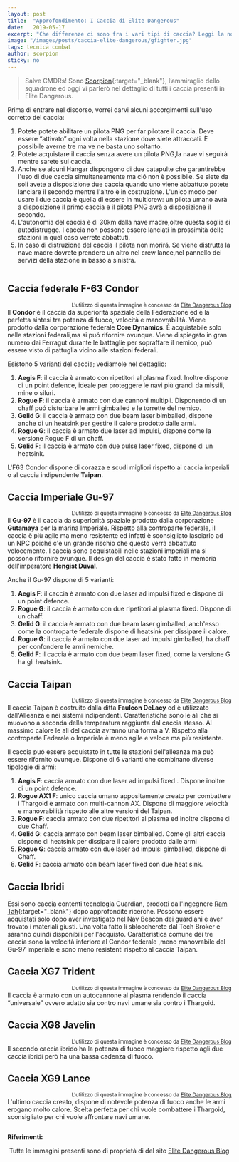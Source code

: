 ```yaml
---
layout: post
title:  "Approfondimento: I Caccia di Elite Dangerous"
date:   2019-05-17
excerpt: "Che differenze ci sono fra i vari tipi di caccia? Leggi la nostra panoramica su tutte le varianti di fighter presenti in Elite: Dangerous"
image: "/images/posts/caccia-elite-dangerous/gfighter.jpg"
tags: tecnica combat
author: scorpion
sticky: no
---
```

> Salve CMDRs! Sono [Scorpion](https://my.playstation.com/profile/Scorpion01924){:target="_blank"}, l’ammiraglio dello squadrone ed oggi vi parlerò nel dettaglio di tutti i caccia presenti in Elite Dangerous.

Prima di entrare nel discorso, vorrei darvi alcuni accorgimenti sull'uso corretto del caccia:

1. Potete  potete abilitare un pilota PNG per far pilotare il caccia. Deve essere “attivato” ogni volta nella stazione dove siete attraccati. È possibile averne tre ma ve ne basta uno soltanto.
2. Potete acquistare il caccia senza avere un pilota PNG,la nave vi seguirà mentre sarete sul caccia.
3. Anche se alcuni Hangar dispongono di due catapulte che garantirebbe  l'uso di due caccia simultaneamente ma ció non è possibile. Se siete da soli avete a disposizione due caccia quando uno viene abbattuto potete lanciare il secondo mentre l'altro è in costruzione. L'unico modo per usare i due caccia è quella di essere in multicrew: un pilota umano avrà a disposizione il primo  caccia e il pilota PNG avrà a disposizione il secondo.
4. L'autonomia del caccia è di 30km dalla nave madre,oltre questa soglia si autodistrugge. I caccia non possono essere lanciati in prossimità delle stazioni in quel caso verrete abbattuti.
5. In caso di distruzione del caccia il pilota non morirá. Se viene distrutta la nave madre dovrete prendere un altro nel crew lance,nel pannello dei servizi della stazione in basso a sinistra.

<span class="image fit"><img src="/images/Elite-Division-png.png" alt=""></span>

## Caccia federale F-63 Condor

<span class="image fit"><img src="/images/posts/caccia-elite-dangerous/condor.png" alt=""><sup style="float:right;">L'utilizzo di questa immagine è concesso da <a href="http://www.elite-dangerous-blog.co.uk/post/Elite-Dangerous-Ship-Blueprints-January-2019" target="_blank" rel="nofollow">Elite Dangerous Blog</a></sup></span>

Il **Condor** è il caccia da superiorità spaziale della Federazione ed è la perfetta sintesi tra potenza di fuoco, velocità e manovrabilità. Viene prodotto dalla corporazione federale **Core Dynamics**.
È acquistabile solo nelle stazioni federali,ma si puó rifornire ovunque.
Viene dispiegato in gran numero dai Ferragut durante le battaglie  per sopraffare il nemico, può essere visto di pattuglia vicino alle stazioni federali.

Esistono 5 varianti del caccia; vediamole nel dettaglio:

1. **Aegis F**: il caccia è armato con ripetitori al plasma fixed. Inoltre dispone di un point defence, ideale per proteggere le navi più grandi da missili, mine o siluri.
2. **Rogue F**: il caccia è armato con due cannoni multipli. Disponendo di un chaff puó disturbare  le armi gimballed e le torrette del nemico.
3. **Gelid G**: il caccia è armato con due beam laser bimballed, dispone anche di un heatsink per gestire il calore prodotto dalle armi.
4. **Rogue G**: il caccia è armato due laser ad impulsi, dispone come la versione Rogue F di un chaff.
5. **Gelid F**: il caccia è armato con due pulse laser fixed, dispone di un heatsink.

L'F63 Condor dispone di corazza e scudi migliori rispetto ai caccia imperiali o al caccia indipendente **Taipan**.

## Caccia Imperiale Gu-97

<span class="image fit"><img src="/images/posts/caccia-elite-dangerous/imperial.png" alt=""><sup style="float:right;">L'utilizzo di questa immagine è concesso da <a href="http://www.elite-dangerous-blog.co.uk/post/Elite-Dangerous-Ship-Blueprints-January-2019" target="_blank" rel="nofollow">Elite Dangerous Blog</a></sup></span>

Il **Gu-97** è il caccia da superiorità spaziale prodotto dalla corporazione **Gutamaya** per la marina Imperiale.
Rispetto alla controparte federale, il caccia è più agile ma meno resistente ed infatti è sconsigliato lasciarlo ad un NPC poiché c'è un grande rischio che questo verrà abbattuto velocemente.
I caccia sono acquistabili nelle stazioni imperiali ma si possono rifornire ovunque.
Il design del caccia è stato fatto in memoria dell'imperatore **Hengist Duval**.

Anche il Gu-97 dispone di 5 varianti:

1. **Aegis F**: il caccia è armato con due laser ad impulsi fixed e dispone di un point defence.
2. **Rogue G**: il caccia è armato con due ripetitori al plasma fixed. Dispone di un chaff.
3. **Gelid G**: il caccia è armato con due beam laser gimballed, anch'esso come la controparte federale dispone di heatsink per dissipare il calore.
4. **Rogue G**: il caccia è armato con due laser ad impulsi gimballed, ha chaff per confondere le armi nemiche.
5. **Gelid F**: il caccia è armato con due beam laser fixed, come la versione G ha gli heatsink.

## Caccia Taipan

<span class="image fit"><img src="/images/posts/caccia-elite-dangerous/taipan.png" alt=""><sup style="float:right;">L'utilizzo di questa immagine è concesso da <a href="http://www.elite-dangerous-blog.co.uk/post/Elite-Dangerous-Ship-Blueprints-January-2019" target="_blank" rel="nofollow">Elite Dangerous Blog</a></sup></span>

Il caccia Taipan è costruito dalla ditta **Faulcon DeLacy** ed è utilizzato dall'Alleanza e nei sistemi indipendenti.
Caratteristiche sono le ali che si muovono a seconda della temperatura raggiunta dal caccia stesso. Al massimo calore le ali del caccia avranno una forma a V. 
Rispetto alla controparte Federale o Imperiale è meno agile e veloce ma più resistente.

Il caccia puó essere acquistato in tutte le stazioni dell'alleanza ma può essere rifornito ovunque.
Dispone di 6 varianti che combinano diverse tipologie di armi:

1. **Aegis F**: caccia armato con due laser ad impulsi fixed . Dispone inoltre di un point defence.
2. **Rogue AX1 F**: unico caccia umano appositamente creato per combattere i Thargoid è armato con multi-cannon AX. Dispone di maggiore velocità e manovrabilità rispetto alle altre versioni del Taipan.
3. **Rogue F**: caccia armato con due ripetitori al plasma ed inoltre dispone di due Chaff.
4. **Gelid G**: caccia armato con beam laser bimballed. Come gli altri caccia dispone di heatsink per dissipare il calore prodotto dalle armi 
5. **Rogue G**: caccia armato con due laser ad impulsi gimballed, dispone di Chaff.
6. **Gelid F**: caccia armato con beam laser fixed con due heat sink.

## Caccia Ibridi

Essi sono caccia contenti tecnologia Guardian, prodotti dall'ingegnere [Ram Tah](/blog/storia-dei-thargoid/#stato-attuale-del-conflitto){:target="_blank"} dopo approfondite ricerche.
Possono essere acquistati solo dopo aver investigato nel Nav Beacon dei guardiani e aver trovato i materiali giusti. Una volta fatto li sbloccherete dal Tech Broker e saranno quindi disponibili per l'acquisto. Caratteristica comune dei tre caccia sono la velocità inferiore al Condor federale ,meno manovrabile del Gu-97 imperiale e sono meno resistenti rispetto al caccia Taipan.

## Caccia XG7 Trident

<span class="image fit"><img src="/images/posts/caccia-elite-dangerous/trident.png" alt=""><sup style="float:right;">L'utilizzo di questa immagine è concesso da <a href="http://www.elite-dangerous-blog.co.uk/post/Elite-Dangerous-Ship-Blueprints-January-2019" target="_blank" rel="nofollow">Elite Dangerous Blog</a></sup></span>

Il caccia è armato con un autocannone al plasma rendendo il caccia “universale” ovvero adatto sia contro navi umane sia contro i Thargoid.

## Caccia XG8 Javelin

<span class="image fit"><img src="/images/posts/caccia-elite-dangerous/javelin.png" alt=""><sup style="float:right;">L'utilizzo di questa immagine è concesso da <a href="http://www.elite-dangerous-blog.co.uk/post/Elite-Dangerous-Ship-Blueprints-January-2019" target="_blank" rel="nofollow">Elite Dangerous Blog</a></sup></span>

Il secondo caccia ibrido ha la potenza di fuoco maggiore rispetto agli due caccia ibridi però ha una bassa cadenza di fuoco.

## Caccia XG9 Lance

<span class="image fit"><img src="/images/posts/caccia-elite-dangerous/lance.png" alt=""><sup style="float:right;">L'utilizzo di questa immagine è concesso da <a href="http://www.elite-dangerous-blog.co.uk/post/Elite-Dangerous-Ship-Blueprints-January-2019" target="_blank" rel="nofollow">Elite Dangerous Blog</a></sup></span>

L'ultimo caccia creato, dispone di notevole potenza di fuoco anche le armi erogano molto calore. Scelta perfetta per chi vuole combattere i Thargoid, sconsigliato per chi vuole affrontare navi umane.

<span class="image fit"><img src="/images/Elite-Division-png.png" alt=""></span>
<div class="box alt">
<b>Riferimenti:</b>
<p><i class="fa fa-hand-o-right fa-lg" aria-hidden="true" style="color: #f07b05;"></i>&nbsp;Tutte le immagini presenti sono di proprietà di del sito <a href="http://www.elite-dangerous-blog.co.uk/post/Elite-Dangerous-Ship-Blueprints-January-2019">Elite Dangerous Blog</a></p>
</div>